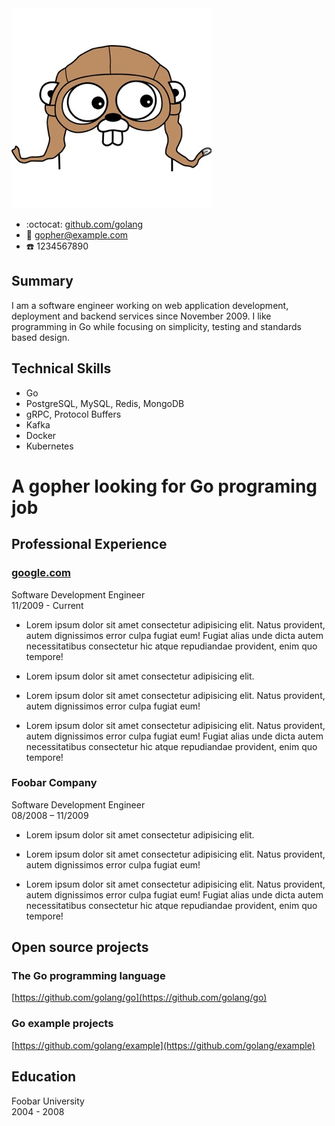 <link rel="stylesheet" href="bulma.min.css" type="text/css">
<link rel="stylesheet" href="2-columns.css" type="text/css">

<aside>
<img src="gopher.png" alt="img" class="avatar">

<div class="info">

- :octocat: [github.com/golang](https://www.github.com/golang)
- :e-mail: [gopher@example.com](mailto:gopher@example.com)
- :telephone: 1234567890

</div>

## Summary

I am a software engineer working on web application development, deployment and backend services since November 2009.
I like programming in Go while focusing on simplicity, testing and standards based design.

## Technical Skills

- Go
- PostgreSQL, MySQL, Redis, MongoDB
- gRPC, Protocol Buffers
- Kafka
- Docker
- Kubernetes

</aside>

<main>

# A gopher looking for Go programing job

## Professional Experience

### [google.com](https://www.google.com)

<div class="with-date">
  <div>
    Software Development Engineer
  </div>
  <div>
    11/2009 - Current
  </div>
</div>

- Lorem ipsum dolor sit amet consectetur adipisicing elit. Natus provident, autem dignissimos error culpa fugiat eum! Fugiat alias unde dicta autem necessitatibus consectetur hic atque repudiandae provident, enim quo tempore!

- Lorem ipsum dolor sit amet consectetur adipisicing elit.

- Lorem ipsum dolor sit amet consectetur adipisicing elit. Natus provident, autem dignissimos error culpa fugiat eum!

- Lorem ipsum dolor sit amet consectetur adipisicing elit. Natus provident, autem dignissimos error culpa fugiat eum! Fugiat alias unde dicta autem necessitatibus consectetur hic atque repudiandae provident, enim quo tempore!

### Foobar Company

<div class="with-date">
  <div>
    Software Development Engineer
  </div>
  <div>
    08/2008 – 11/2009
  </div>
</div>

- Lorem ipsum dolor sit amet consectetur adipisicing elit.

- Lorem ipsum dolor sit amet consectetur adipisicing elit. Natus provident, autem dignissimos error culpa fugiat eum!

- Lorem ipsum dolor sit amet consectetur adipisicing elit. Natus provident, autem dignissimos error culpa fugiat eum! Fugiat alias unde dicta autem necessitatibus consectetur hic atque repudiandae provident, enim quo tempore!

## Open source projects

### The Go programming language

[https://github.com/golang/go](https://github.com/golang/go)

### Go example projects

[https://github.com/golang/example](https://github.com/golang/example)

## Education

<div class="with-date">
  <div>
    Foobar University
  </div>
  <div>
    2004 - 2008
  </div>
</div>

</main>
